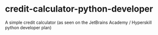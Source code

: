 # credit-calculator-python-developer
A simple credit calculator (as seen on the JetBrains Academy / Hyperskill python developer plan)

